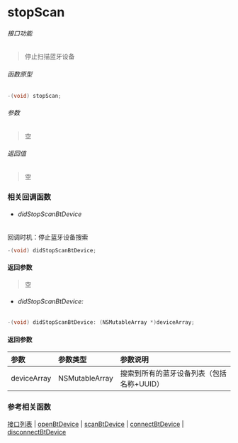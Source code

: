 # stopScan

###### 接口功能
> 停止扫描蓝牙设备

###### 函数原型

```objective-c
-(void) stopScan;
```

###### 参数
> 空

###### 返回值
> 空

### 相关回调函数
- ###### didStopScanBtDevice
回调时机：停止蓝牙设备搜索
```objective-c
-(void) didStopScanBtDevice;
```

#### 返回参数
> 空

- ###### didStopScanBtDevice:

```objective-c
-(void) didStopScanBtDevice: (NSMutableArray *)deviceArray;
```
#### 返回参数
| 参数 | 参数类型 | 参数说明 |
| :-------- | :--------| :------ |
| deviceArray| NSMutableArray | 搜索到所有的蓝牙设备列表（包括名称+UUID） |

### 参考相关函数
[接口列表](../README-cn.md) | [openBtDevice](openBtDevice-cn.md) | [scanBtDevice](scanBtDevice-cn.md) | [connectBtDevice](connectBtDevice-cn.md) | [disconnectBtDevice](disconnectBtDevice-cn.md)
